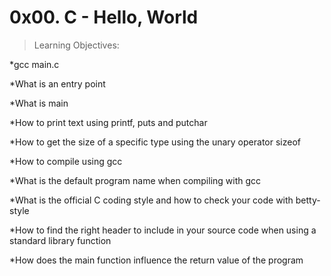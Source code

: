 0x00. C - Hello, World
======================

>Learning Objectives:

*gcc main.c

*What is an entry point

*What is main

*How to print text using printf, puts and putchar

*How to get the size of a specific type using the unary operator sizeof

*How to compile using gcc

*What is the default program name when compiling with gcc

*What is the official C coding style and how to check your code with betty-style

*How to find the right header to include in your source code when using a standard library function

*How does the main function influence the return value of the program
